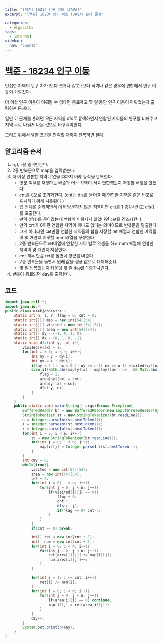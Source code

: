 ```yaml
---
title: "[백준] 16234 인구 이동 (JAVA)"
excerpt: "[백준] 16234 인구 이동 (JAVA) 문제 풀이"

categories:
  - Algorithm
tags:
  - [알고리즘]
sidebar:
  nav: "counts"
---
```


# [백준 - 16234 인구 이동](https://www.acmicpc.net/problem/16234)

인접한 지역의 인구 차가 l보다 크거나 같고 r보다 작거나 같은 경우에 연합해서 인구 이동이 이뤄진다.

더 이상 인구 이동이 이뤄질 수 없다면 종료하고 몇 일 동안 인구 이동이 이뤄졌는지 출력하는 문제다.

일단 이 문제를 풀려면 모든 지역을 dfs로 탐색하면서 연합된 지역들의 인구를 더해주고 지역 수로 나눠서 나온 값으로 바꿔줘야한다.

그리고 위에서 말한 조건을 만족할 때까지 반복하면 된다.

## 알고리즘 순서

1. n, l, r을 입력받는다.
2. 2중 반복문으로 map을 입력받는다.
3. 더 이상 연합할 지역이 없을 때까지 아래 동작을 반복한다.
   - 방문 여부를 저장하는 배열과 어느 지역이 서로 연합했는지 저장할 배열을 만든다.
   - cnt를 0으로 초기화한다. (cnt는 dfs를 들어갈 때 연합한 지역을 같은 번호로 표시하기 위해 사용된다.)
   - 맵 전체를 순회하면서 아직 방문하지 않은 지역이면 cnt를 1 증가시키고 dfs()를 호출한다.
   - 만약 dfs()를 들어갔는데 연합이 이뤄지지 않았다면 cnt를 감소시킨다.
   - 만약 cnt가 0이면 연합한 지역이 하나도 없다는 의미이므로 반복문을 탈출한다.
   - 그게 아니라면 cnt만큼 연합한 지역들의 합을 저장할 ret 배열과 연합한 지역들이 몇 개인지 저장할 num 배열을 생성한다.
   - 2중 반복문으로 ret배열에 연합한 지역 별로 덧셈을 하고 num 배열에 연합한 지역이 몇 개인지 저장한다.
   - cnt 개수 만큼 ret를 돌면서 평균을 내준다.
   - 2중 반복문을 돌면서 원래 값을 평균 값으로 대체해준다.
   - 몇 일 반복했는지 카운팅 해 줄 day를 1 증가시킨다.
4. 반복이 종료되면 day를 출력한다.

## 코드

```java
import java.util.*;
import java.io.*;
public class Baekjoon16234 {
    static int n, l, r, flag = 0, cnt = 0;
    static int[][] map = new int[54][54];
    static int[][] visited = new int[54][54];
    static int[][] area = new int[54][54];
    static int[] dy = {-1, 0, 1, 0};
    static int[] dx = {0, 1, 0, -1};
    static void dfs(int y, int x){
        visited[y][x] = 1;
        for(int i = 0; i < 4; i++){
            int ny = y + dy[i];
            int nx = x + dx[i];
            if(ny < 0 || nx < 0 || ny >= n || nx >= n || visited[ny][nx] == 1) continue;
            else if(Math.abs(map[y][x] - map[ny][nx]) >= l && Math.abs(map[y][x] - map[ny][nx]) <= r){
                flag = 1;
                area[ny][nx] = cnt;
                area[y][x] = cnt;
                dfs(ny, nx);
            }
        }
    }
    public static void main(String[] args)throws Exception{
        BufferedReader br = new BufferedReader(new InputStreamReader(System.in));
        StringTokenizer st = new StringTokenizer(br.readLine());
        n = Integer.parseInt(st.nextToken());
        l = Integer.parseInt(st.nextToken());
        r = Integer.parseInt(st.nextToken());
        for(int i = 0; i < n; i++){
            st = new StringTokenizer(br.readLine());
            for(int j = 0; j < n; j++){
                map[i][j] = Integer.parseInt(st.nextToken());
            }
        }
        int day = 0;
        while(true){
            visited = new int[54][54];
            area = new int[54][54];
            cnt = 0;
            for(int i = 0; i < n; i++){
                for(int j = 0; j < n; j++){
                    if(visited[i][j] == 0){
                        flag = 0;
                        cnt++;
                        dfs(i, j);
                        if(flag == 0) cnt--;
                    }
                }
            }
            if(cnt == 0) break;

            int[] ret = new int[cnt + 1];
            int[] num = new int[cnt + 1];
            for(int i = 0; i < n; i++){
                for(int j = 0; j < n; j++){
                    ret[area[i][j]] += map[i][j];
                    num[area[i][j]]++;
                }
            }

            for(int i = 1; i <= cnt; i++){
                ret[i] /= num[i];
            }
            for(int i = 0; i < n; i++){
                for(int j = 0; j < n; j++){
                    if(area[i][j] == 0) continue;
                    map[i][j] = ret[area[i][j]];
                }
            }
            day++;
        }
        System.out.println(day);
    }
}
```
